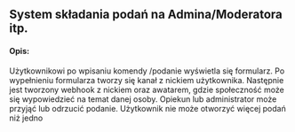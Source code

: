 ## System składania podań na Admina/Moderatora itp.

#### Opis:
Użytkownikowi po wpisaniu komendy /podanie wyświetla się formularz. Po wypełnieniu formularza tworzy się kanał z nickiem użytkownika. Następnie jest tworzony webhook z nickiem oraz awatarem, gdzie społeczność może się wypowiedzieć na temat danej osoby. Opiekun lub administrator może przyjąć lub odrzucić podanie. Użytkownik nie może otworzyć więcej podań niż jedno
